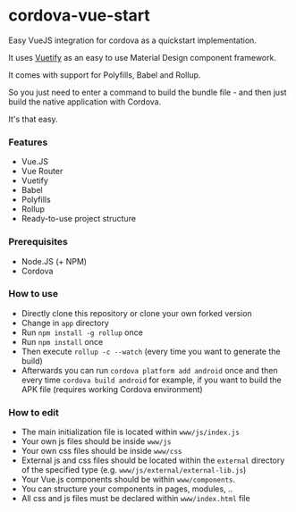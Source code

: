 # cordova-vue-start
Easy VueJS integration for cordova as a quickstart implementation.

It uses [Vuetify](https://github.com/vuetifyjs/vuetify) as an easy to use Material Design component framework.

It comes with support for Polyfills, Babel and Rollup.

So you just need to enter a command to build the bundle file - and then just build the native application with Cordova.

It's that easy.

### Features
- Vue.JS
- Vue Router
- Vuetify
- Babel
- Polyfills
- Rollup
- Ready-to-use project structure

### Prerequisites
- Node.JS (+ NPM)
- Cordova

### How to use
- Directly clone this repository or clone your own forked version
- Change in `app` directory
- Run `npm install -g rollup` once
- Run `npm install` once
- Then execute `rollup -c --watch`  (every time you want to generate the build)
- Afterwards you can run `cordova platform add android` once and then every time `cordova build android` for example, if you want to build the APK file (requires working Cordova environment)

### How to edit
- The main initialization file is located within `www/js/index.js`
- Your own js files should be inside `www/js`
- Your own css files should be inside `www/css`
- External js and css files should be located within the `external` directory of the specified type (e.g. `www/js/external/external-lib.js`)
- Your Vue.js components should be within `www/components`.
- You can structure your components in pages, modules, ..
- All css and js files must be declared within `www/index.html` file

